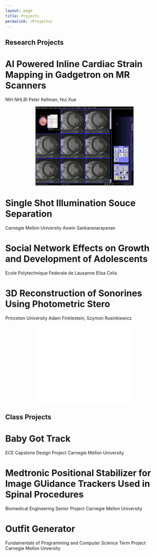 ```yaml
---
layout: page
title: Projects
permalink: /Projects/
---
```


<style>
img {
  display: block;
  margin-left: auto;
  margin-right: auto;
}
</style>

<style>
embed{
  display: block;
  margin-left: auto;
  margin-right: auto;
}
</style>

## Research Projects

# AI Powered Inline Cardiac Strain Mapping in Gadgetron on MR Scanners
NIH NHLBI
Peter Kellman, Hui Xue

<img src="/assets/results_final.png" alt="Cardiac Strain Map"
        title="Cardiac Strain Map" height="250" class="center" />

# Single Shot Illumination Souce Separation
Carnegie Mellon University
Aswin Sankaranarayanan

# Social Network Effects on Growth and Development of Adolescents
Ecole Polytechnique Federale de Lausanne
Elisa Celis

# 3D Reconstruction of Sonorines Using Photometric Stero
Princeton University
Adam Finklestein, Szymon Rusinkiewicz


<embed src="/assets/sonorine.pdf" alt="Sonorine"
        title="Sonorine" height="250" class="center" />


## Class Projects

# Baby Got Track
ECE Capstone Design Project
Carnegie Mellon University


# Medtronic Positional Stabilizer for Image GUidance Trackers Used in Spinal Procedures
Biomedical Engineering Senior Project
Carnegie Mellon University

# Outfit Generator
Fundamentals of Programming and Computer Science Term Project
Carnegie Mellon Unversity

